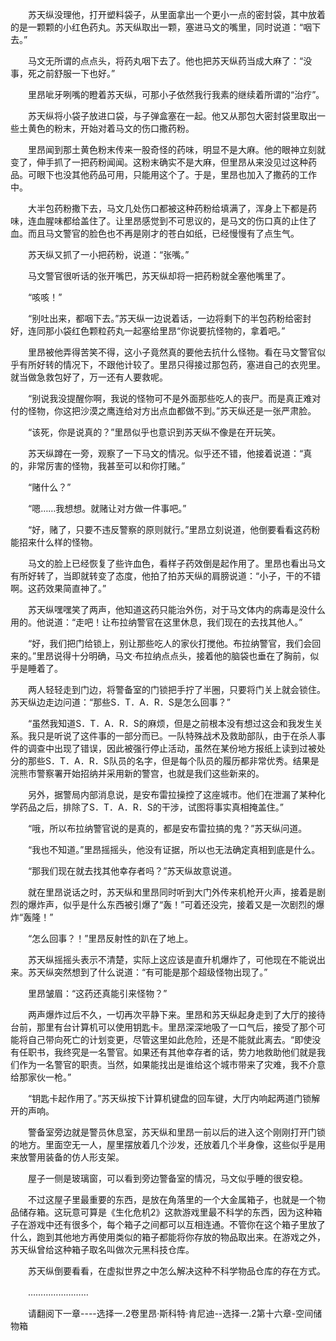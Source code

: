 <div class="read-content j_readContent" id="">
                <p>　　苏天纵没理他，打开塑料袋子，从里面拿出一个更小一点的密封袋，其中放着的是一颗颗的小红色药丸。苏天纵取出一颗，塞进马文的嘴里，同时说道：“咽下去。”<p>　　马文无所谓的点点头，将药丸咽下去了。他也把苏天纵药当成大麻了：“没事，死之前舒服一下也好。”<p>　　里昂呲牙咧嘴的瞪着苏天纵，可那小子依然我行我素的继续着所谓的“治疗”。<p>　　苏天纵将小袋子放进口袋，与子弹盒塞在一起。他又从那包大密封袋里取出一些土黄色的粉末，开始对着马文的伤口撒药粉。<p>　　里昂闻到那土黄色粉末传来一股奇怪的药味，明显不是大麻。他的眼神立刻就变了，伸手抓了一把药粉闻闻。这粉末确实不是大麻，但里昂从来没见过这种药品。可眼下也没其他药品可用，只能用这个了。于是，里昂也加入了撒药的工作中。<p>　　大半包药粉撒下去，马文几处伤口都被这种药粉给填满了，浑身上下都是药味，连血腥味都给盖住了。让里昂感觉到不可思议的，是马文的伤口真的止住了血。而且马文警官的脸色也不再是刚才的苍白如纸，已经慢慢有了点生气。<p>　　苏天纵又抓了一小把药粉，说道：“张嘴。”<p>　　马文警官很听话的张开嘴巴，苏天纵却将一把药粉就全塞他嘴里了。<p>　　“咳咳！”<p>　　“别吐出来，都咽下去。”苏天纵一边说着话，一边将剩下的半包药粉给密封好，连同那小袋红色颗粒药丸一起塞给里昂“你说要抗怪物的，拿着吧。”<p>　　里昂被他弄得苦笑不得，这小子竟然真的要他去抗什么怪物。看在马文警官似乎有所好转的情况下，不跟他计较了。里昂只得接过那包药，塞进自己的衣兜里。就当做急救包好了，万一还有人要救呢。<p>　　“别说我没提醒你啊，我说的怪物可不是外面那些吃人的丧尸。而是真正难对付的怪物，你这把沙漠之鹰连给对方出点血都做不到。”苏天纵还是一张严肃脸。<p>　　“该死，你是说真的？”里昂似乎也意识到苏天纵不像是在开玩笑。<p>　　苏天纵蹲在一旁，观察了一下马文的情况。似乎还不错，他接着说道：“真的，非常厉害的怪物，我甚至可以和你打赌。”<p>　　“赌什么？”<p>　　“嗯……我想想。就赌让对方做一件事吧。”<p>　　“好，赌了，只要不违反警察的原则就行。”里昂立刻说道，他倒要看看这药粉能招来什么样的怪物。<p>　　马文的脸上已经恢复了些许血色，看样子药效倒是起作用了。里昂也看出马文有所好转了，当即就转变了态度，他拍了拍苏天纵的肩膀说道：“小子，干的不错啊。这药效果简直神了。”<p>　　苏天纵嘿嘿笑了两声，他知道这药只能治外伤，对于马文体内的病毒是没什么用的。他说道：“走吧！让布拉纳警官在这里休息，我们现在的去找其他人。”<p>　　“好，我们把门给锁上，别让那些吃人的家伙打搅他。布拉纳警官，我们会回来的。”里昂说得十分明确，马文·布拉纳点点头，接着他的脑袋也垂在了胸前，似乎是睡着了。<p>　　两人轻轻走到门边，将警备室的门锁把手拧了半圈，只要将门关上就会锁住。苏天纵边走边问道：“那些S．T．A．R．S是怎么回事？”<p>　　“虽然我知道S．T．A．R．S的麻烦，但是之前根本没有想过这会和我发生关系。我只是听说了这件事的一部分而已。一队特殊战术及救助部队，由于在杀人事件的调查中出现了错误，因此被强行停止活动，虽然在某份地方报纸上读到过被处分的那些S．T．A．R．S队员的名字，但是每个队员的履历都非常优秀。结果是浣熊市警察署开始招纳并采用新的警宫，也就是我们这些新来的。<p>　　另外，据警局内部消息说，是安布雷拉操控了这座城市。他们在泄漏了某种化学药品之后，排除了S．T．A．R．S的干涉，试图将事实真相掩盖住。”<p>　　“哦，所以布拉纳警官说的是真的，都是安布雷拉搞的鬼？”苏天纵问道。<p>　　“我也不知道。”里昂摇摇头，他没有证据，所以也无法确定真相到底是什么。<p>　　“那我们现在就去找其他幸存者吗？”苏天纵故意说道。<p>　　就在里昂说话之时，苏天纵和里昂同时听到大门外传来机枪开火声，接着是剧烈的爆炸声，似乎是什么东西被引爆了“轰！”可着还没完，接着又是一次剧烈的爆炸“轰隆！”<p>　　“怎么回事？！”里昂反射性的趴在了地上。<p>　　苏天纵摇摇头表示不清楚，实际上这应该是直升机爆炸了，可他现在不能说出来。苏天纵突然想到了什么说道：“有可能是那个超级怪物出现了。”<p>　　里昂皱眉：“这药还真能引来怪物？”<p>　　两声爆炸过后不久，一切再次平静下来。里昂和苏天纵起身走到了大厅的接待台前，那里有台计算机可以使用钥匙卡。里昂深深地吸了一口气后，接受了那个可能将自己带向死亡的计划变更，尽管这里如此危险，还是不能就此离去。“即使没有任职书，我终究是一名警官。如果还有其他幸存者的话，势力地救助他们就是我们作为一名警官的职责。当然，如果能找出是谁给这个城市带来了灾难，我不介意给那家伙一枪。”<p>　　“钥匙卡起作用了。”苏天纵按下计算机键盘的回车键，大厅内响起两道门锁解开的声响。<p>　　警备室旁边就是警员休息室，苏天纵和里昂一前以后的进入这个刚刚打开门锁的地方。里面空无一人，屋里摆放着几个沙发，还放着几个半身像，这些似乎是用来放警用装备的仿人形支架。<p>　　屋子一侧是玻璃窗，可以看到旁边警备室的情况，马文似乎睡的很安稳。<p>　　不过这屋子里最重要的东西，是放在角落里的一个大金属箱子，也就是一个物品储存箱。这玩意可算是《生化危机2》这款游戏里最不科学的东西，因为这种箱子在游戏中还有很多个，每个箱子之间都可以互相连通。不管你在这个箱子里放了什么，跑到其他地方再使用类似的箱子都能将你存放的物品取出来。在游戏之外，苏天纵曾给这种箱子取名叫做次元黑科技仓库。<p>　　苏天纵倒要看看，在虚拟世界之中怎么解决这种不科学物品仓库的存在方式。<p>　　……………………<p>　　请翻阅下一章----选择一.2卷里昂·斯科特·肯尼迪--选择一.2第十六章-空间储物箱<p> 
            </div>
